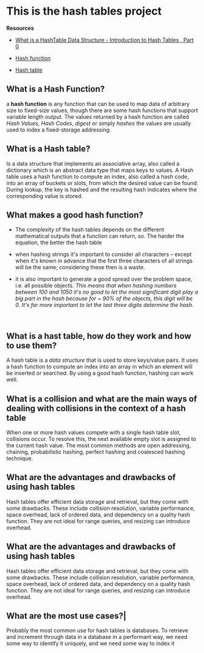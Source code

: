 # This is the hash tables project

**Resources**
* [What is a HashTable Data Structure - Introduction to Hash Tables , Part 0](https://www.youtube.com/watch?v=MfhjkfocRR0&ab_channel=PaulProgramming)

* [Hash function](https://en.wikipedia.org/wiki/Hash_function)

* [Hash table](https://en.wikipedia.org/wiki/Hash_table)

## What is a Hash Function?<br />
a **hash function** is any function that can be used to map data of arbitrary size to fixed-size values, though there are some hash functions that support variable length output. The values returned by a hash function are called *Hash Values*, *Hash Codes*, *digest* or simply *hashes* the values are usually used to index a fixed-storage addressing.

## What is a Hash table?<br />
Is a data structure that implements an associative array, also called a dictionary which is an abstract data type that maps keys to values. A Hash table uses a hash function to compute an index, also called a hash code, into an array of buckets or slots, from which the desired value can be found. During lookup, the key is hashed and the resulting hash indicates where the corresponding value is stored.
<br/>

## What makes a good hash function?<br />
* The complexity of the hash tables depends on the different mathematical outputs that a function can return, so. The harder the equation, the better the hash table

* when hashing strings it's important to consider all characters – except when it's known in advance that the first three characters of all strings will be the same; considering these then is a waste.

* it is also important to generate a good spread over the problem space, i.e. all possible objects. *This means that when hashing numbers between 100 and 1050 it's no good to let the most significant digit play a big part in the hash because for ~ 90% of the objects, this digit will be 0. It's far more important to let the last three digits determine the hash.*
<br />

## What is a hast table, how do they work and how to use them?<br />
A hash table is a *data structure* that is used to store keys/value pairs. It uses a hash function to compute an index into an array in which an element will be inserted or searched. By using a good hash function, hashing can work well.<br/>


## What is a collision and what are the main ways of dealing with collisions in the context of a hash table<br />
When one or more hash values compete with a single hash table slot, collisions occur. To resolve this, the next available empty slot is assigned to the current hash value. The most common methods are open addressing, chaining, probabilistic hashing, perfect hashing and coalesced hashing technique.<br />

## What are the advantages and drawbacks of using hash tables<br />
Hash tables offer efficient data storage and retrieval, but they come with some drawbacks. These include collision resolution, variable performance, space overhead, lack of ordered data, and dependency on a quality hash function. They are not ideal for range queries, and resizing can introduce overhead.<br />

## What are the advantages and drawbacks of using hash tables 
Hash tables offer efficient data storage and retrieval, but they come with some drawbacks. These include collision resolution, variable performance, space overhead, lack of ordered data, and dependency on a quality hash function. They are not ideal for range queries, and resizing can introduce overhead.<br />

## What are the most use cases?|<br />
Probably the most common use for hash tables is databases. To retrieve and increment through data in a database in a performant way, we need some way to identify it uniquely, and we need some way to index it<br />

